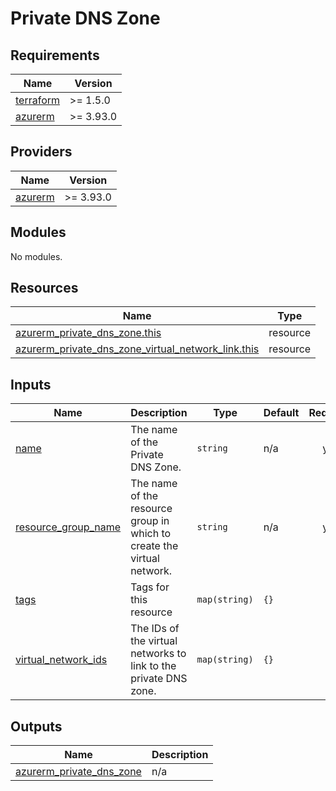 <!-- BEGIN_TF_DOCS -->
# Private DNS Zone

## Requirements

| Name | Version |
|------|---------|
| <a name="requirement_terraform"></a> [terraform](#requirement\_terraform) | >= 1.5.0 |
| <a name="requirement_azurerm"></a> [azurerm](#requirement\_azurerm) | >= 3.93.0 |

## Providers

| Name | Version |
|------|---------|
| <a name="provider_azurerm"></a> [azurerm](#provider\_azurerm) | >= 3.93.0 |

## Modules

No modules.

## Resources

| Name | Type |
|------|------|
| [azurerm_private_dns_zone.this](https://registry.terraform.io/providers/hashicorp/azurerm/latest/docs/resources/private_dns_zone) | resource |
| [azurerm_private_dns_zone_virtual_network_link.this](https://registry.terraform.io/providers/hashicorp/azurerm/latest/docs/resources/private_dns_zone_virtual_network_link) | resource |

## Inputs

| Name | Description | Type | Default | Required |
|------|-------------|------|---------|:--------:|
| <a name="input_name"></a> [name](#input\_name) | The name of the Private DNS Zone. | `string` | n/a | yes |
| <a name="input_resource_group_name"></a> [resource\_group\_name](#input\_resource\_group\_name) | The name of the resource group in which to create the virtual network. | `string` | n/a | yes |
| <a name="input_tags"></a> [tags](#input\_tags) | Tags for this resource | `map(string)` | `{}` | no |
| <a name="input_virtual_network_ids"></a> [virtual\_network\_ids](#input\_virtual\_network\_ids) | The IDs of the virtual networks to link to the private DNS zone. | `map(string)` | `{}` | no |

## Outputs

| Name | Description |
|------|-------------|
| <a name="output_azurerm_private_dns_zone"></a> [azurerm\_private\_dns\_zone](#output\_azurerm\_private\_dns\_zone) | n/a |
<!-- END_TF_DOCS -->
